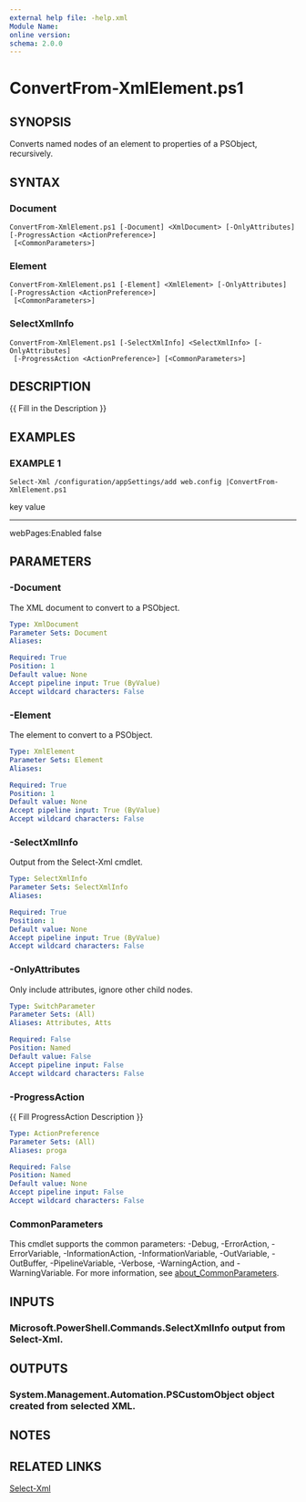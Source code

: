 ```yaml
---
external help file: -help.xml
Module Name:
online version:
schema: 2.0.0
---
```


# ConvertFrom-XmlElement.ps1

## SYNOPSIS
Converts named nodes of an element to properties of a PSObject, recursively.

## SYNTAX

### Document
```
ConvertFrom-XmlElement.ps1 [-Document] <XmlDocument> [-OnlyAttributes] [-ProgressAction <ActionPreference>]
 [<CommonParameters>]
```

### Element
```
ConvertFrom-XmlElement.ps1 [-Element] <XmlElement> [-OnlyAttributes] [-ProgressAction <ActionPreference>]
 [<CommonParameters>]
```

### SelectXmlInfo
```
ConvertFrom-XmlElement.ps1 [-SelectXmlInfo] <SelectXmlInfo> [-OnlyAttributes]
 [-ProgressAction <ActionPreference>] [<CommonParameters>]
```

## DESCRIPTION
{{ Fill in the Description }}

## EXAMPLES

### EXAMPLE 1
```
Select-Xml /configuration/appSettings/add web.config |ConvertFrom-XmlElement.ps1
```

key              value
---              -----
webPages:Enabled false

## PARAMETERS

### -Document
The XML document to convert to a PSObject.

```yaml
Type: XmlDocument
Parameter Sets: Document
Aliases:

Required: True
Position: 1
Default value: None
Accept pipeline input: True (ByValue)
Accept wildcard characters: False
```

### -Element
The element to convert to a PSObject.

```yaml
Type: XmlElement
Parameter Sets: Element
Aliases:

Required: True
Position: 1
Default value: None
Accept pipeline input: True (ByValue)
Accept wildcard characters: False
```

### -SelectXmlInfo
Output from the Select-Xml cmdlet.

```yaml
Type: SelectXmlInfo
Parameter Sets: SelectXmlInfo
Aliases:

Required: True
Position: 1
Default value: None
Accept pipeline input: True (ByValue)
Accept wildcard characters: False
```

### -OnlyAttributes
Only include attributes, ignore other child nodes.

```yaml
Type: SwitchParameter
Parameter Sets: (All)
Aliases: Attributes, Atts

Required: False
Position: Named
Default value: False
Accept pipeline input: False
Accept wildcard characters: False
```

### -ProgressAction
{{ Fill ProgressAction Description }}

```yaml
Type: ActionPreference
Parameter Sets: (All)
Aliases: proga

Required: False
Position: Named
Default value: None
Accept pipeline input: False
Accept wildcard characters: False
```

### CommonParameters
This cmdlet supports the common parameters: -Debug, -ErrorAction, -ErrorVariable, -InformationAction, -InformationVariable, -OutVariable, -OutBuffer, -PipelineVariable, -Verbose, -WarningAction, and -WarningVariable. For more information, see [about_CommonParameters](http://go.microsoft.com/fwlink/?LinkID=113216).

## INPUTS

### Microsoft.PowerShell.Commands.SelectXmlInfo output from Select-Xml.
## OUTPUTS

### System.Management.Automation.PSCustomObject object created from selected XML.
## NOTES

## RELATED LINKS

[Select-Xml]()

